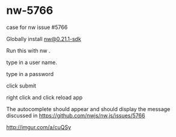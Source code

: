 # nw-5766
case for nw issue #5766

Globally install nw@0.21.1-sdk

Run this with nw .

type in a user name. 

type in a password

click submit

right click and click reload app

The autocomplete should appear and should display the message discussed in https://github.com/nwjs/nw.js/issues/5766

http://imgur.com/a/cuQSy
